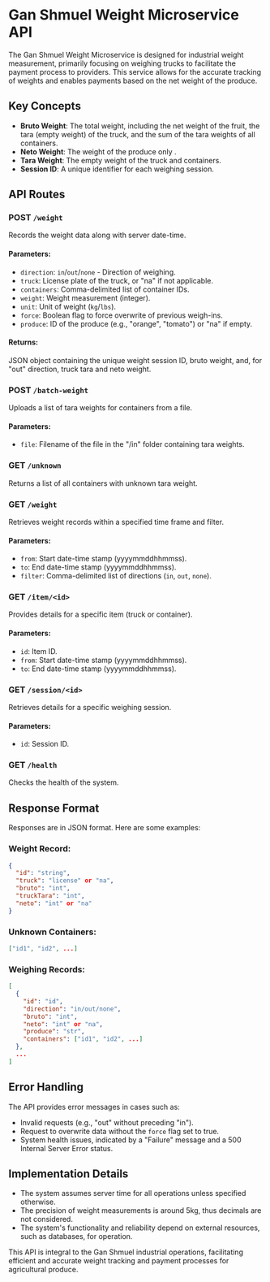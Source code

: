 # Gan Shmuel Weight Microservice API

The Gan Shmuel Weight Microservice is designed for industrial weight measurement, primarily focusing on weighing trucks to facilitate the payment process to providers. This service allows for the accurate tracking of weights and enables payments based on the net weight of the produce. 

## Key Concepts

- **Bruto Weight**: The total weight, including the net weight of the fruit, the tara (empty weight) of the truck, and the sum of the tara weights of all containers.
- **Neto Weight**: The weight of the produce only .
- **Tara Weight**: The empty weight of the truck and containers.
- **Session ID**: A unique identifier for each weighing session. 

## API Routes

### POST `/weight`

Records the weight data along with server date-time.

#### Parameters:
- `direction`: `in`/`out`/`none` - Direction of weighing.
- `truck`: License plate of the truck, or "na" if not applicable.
- `containers`: Comma-delimited list of container IDs.
- `weight`: Weight measurement (integer).
- `unit`: Unit of weight (`kg`/`lbs`).
- `force`: Boolean flag to force overwrite of previous weigh-ins.
- `produce`: ID of the produce (e.g., "orange", "tomato") or "na" if empty.

#### Returns:
JSON object containing the unique weight session ID, bruto weight, and, for "out" direction, truck tara and neto weight.

### POST `/batch-weight`

Uploads a list of tara weights for containers from a file.

#### Parameters:
- `file`: Filename of the file in the "/in" folder containing tara weights.

### GET `/unknown`

Returns a list of all containers with unknown tara weight.

### GET `/weight`

Retrieves weight records within a specified time frame and filter.

#### Parameters:
- `from`: Start date-time stamp (yyyymmddhhmmss).
- `to`: End date-time stamp (yyyymmddhhmmss).
- `filter`: Comma-delimited list of directions (`in`, `out`, `none`).

### GET `/item/<id>`

Provides details for a specific item (truck or container).

#### Parameters:
- `id`: Item ID.
- `from`: Start date-time stamp (yyyymmddhhmmss).
- `to`: End date-time stamp (yyyymmddhhmmss).

### GET `/session/<id>`

Retrieves details for a specific weighing session.

#### Parameters:
- `id`: Session ID.

### GET `/health`

Checks the health of the system.

## Response Format

Responses are in JSON format. Here are some examples:

### Weight Record:
```json
{
  "id": "string",
  "truck": "license" or "na",
  "bruto": "int",
  "truckTara": "int",
  "neto": "int" or "na"
}
```

### Unknown Containers:
```json
["id1", "id2", ...]
```

### Weighing Records:
```json
[
  {
    "id": "id",
    "direction": "in/out/none",
    "bruto": "int",
    "neto": "int" or "na",
    "produce": "str",
    "containers": ["id1", "id2", ...]
  },
  ...
]
```

## Error Handling

The API provides error messages in cases such as:

- Invalid requests (e.g., "out" without preceding "in").
- Request to overwrite data without the `force` flag set to true.
- System health issues, indicated by a "Failure" message and a 500 Internal Server Error status.

## Implementation Details

- The system assumes server time for all operations unless specified otherwise.
- The precision of weight measurements is around 5kg, thus decimals are not considered.
- The system's functionality and reliability depend on external resources, such as databases, for operation.

This API is integral to the Gan Shmuel industrial operations, facilitating efficient and accurate weight tracking and payment processes for agricultural produce.


